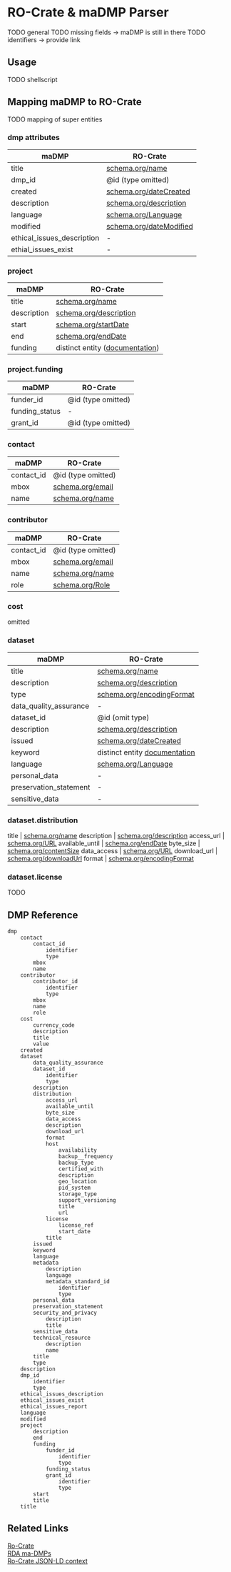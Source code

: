 # RO-Crate & maDMP Parser
TODO general
TODO missing fields -> maDMP is still in there
TODO identifiers -> provide link

## Usage
TODO shellscript

## Mapping maDMP to RO-Crate
TODO mapping of super entities

### dmp attributes
maDMP           | RO-Crate      
-------------   | -------------
title   | [schema.org/name](http://schema.org/name)
dmp_id  | @id (type omitted) 
created | [schema.org/dateCreated](http://schema.org/dateCreated)
description | [schema.org/description](http://schema.org/description)
language    | [schema.org/Language](http://schema.org/Language)
modified    | [schema.org/dateModified](http://schema.org/dateModified)
ethical_issues_description  | -
ethial_issues_exist | -

### project
maDMP           | RO-Crate      
-------------   | -------------
title   | [schema.org/name](http://schema.org/name)
description     | [schema.org/description](http://schema.org/description)
start   | [schema.org/startDate](http://schema.org/startDate)
end     | [schema.org/endDate](http://schema.org/endDate)
funding | distinct entity ([documentation](https://researchobject.github.io/ro-crate/1.0/#funding-and-grants))

### project.funding
maDMP           | RO-Crate      
-------------   | -------------
funder_id   | @id (type omitted)
funding_status  | - 
grant_id    | @id (type omitted)

### contact
maDMP           | RO-Crate      
-------------   | -------------
contact_id  | @id (type omitted)
mbox    | [schema.org/email](http://schema.org/email)
name    | [schema.org/name](http://schema.org/name)

### contributor
maDMP           | RO-Crate      
-------------   | -------------
contact_id  | @id (type omitted)
mbox    | [schema.org/email](http://schema.org/email)
name    | [schema.org/name](http://schema.org/name)
role | [schema.org/Role](http://schema.org/Role)

### cost
omitted

### dataset
maDMP           | RO-Crate      
-------------   | -------------
title   | [schema.org/name](http://schema.org/name)
description     | [schema.org/description](http://schema.org/description)
type | [schema.org/encodingFormat](http://schema.org/encodingFormat)
data_quality_assurance  | -
dataset_id  | @id (omit type)
description | [schema.org/description](http://schema.org/description)
issued  | [schema.org/dateCreated](http://schema.org/dateCreated)
keyword | distinct entity [documentation](https://researchobject.github.io/ro-crate/1.0/#subjects--keywords)
language    | [schema.org/Language](http://schema.org/Language)
personal_data   | - 
preservation_statement  | -
sensitive_data  | -

### dataset.distribution
title   | [schema.org/name](http://schema.org/name)
description     | [schema.org/description](http://schema.org/description)
access_url  | [schema.org/URL](http://schema.org/URL)
available_until | [schema.org/endDate](http://schema.org/endDate)
byte_size   | [schema.org/contentSize](http://schema.org/contentSize)
data_access | [schema.org/URL](http://schema.org/URL)
download_url    | [schema.org/downloadUrl](http://schema.org/downloadUrl)
format  | [schema.org/encodingFormat](http://schema.org/encodingFormat)


### dataset.license
TODO


## DMP Reference
    dmp
        contact
            contact_id
                identifier
                type
            mbox
            name
        contributor
            contributor_id
                identifier
                type
            mbox
            name
            role
        cost
            currency_code
            description
            title
            value
        created
        dataset
            data_quality_assurance
            dataset_id
                identifier
                type
            description
            distribution
                access_url
                available_until
                byte_size
                data_access
                description
                download_url
                format
                host
                    availability
                    backup__frequency
                    backup_type
                    certified_with
                    description
                    geo_location
                    pid_system
                    storage_type
                    support_versioning
                    title
                    url
                license
                    license_ref
                    start_date
                title
            issued
            keyword
            language
            metadata
                description
                language
                metadata_standard_id
                    identifier
                    type
            personal_data
            preservation_statement
            security_and_privacy
                description
                title
            sensitive_data
            technical_resource
                description
                name
            title
            type
        description
        dmp_id
            identifier
            type
        ethical_issues_description
        ethical_issues_exist
        ethical_issues_report
        language
        modified
        project
            description
            end
            funding
                funder_id
                    identifier
                    type
                funding_status
                grant_id
                    identifier
                    type
            start
            title
        title

## Related Links
[Ro-Crate](https://researchobject.github.io/ro-crate/1.0/)  
[RDA ma-DMPs](https://github.com/RDA-DMP-Common/RDA-DMP-Common-Standard)  
[Ro-Crate JSON-LD context](https://researchobject.github.io/ro-crate/1.0/context.jsonld)  
